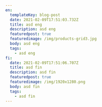 ```yaml
---
en:
  templateKey: blog-post
  date: 2021-02-09T17:51:03.732Z
  title: asd eng
  description: asd eng
  featuredpost: true
  featuredimage: /img/products-grid3.jpg
  body: asd eng
  tags:
    - asd eng
fi:
  date: 2021-02-09T17:51:06.707Z
  title: asd fin
  description: asd fin
  featuredpost: true
  featuredimage: /img/1920x1280.png
  body: asd fin
  tags:
    - asd fin
---
```

